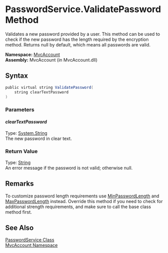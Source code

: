 PasswordService.ValidatePassword Method
=======================================
Validates a new password provided by a user. This method can be used to check if the new password has the length required by the encryption method. Returns null by default, which means all passwords are valid.

**Namespace:** [MvcAccount][1]  
**Assembly:** MvcAccount (in MvcAccount.dll)

Syntax
------

```csharp
public virtual string ValidatePassword(
	string clearTextPassword
)
```

### Parameters

#### *clearTextPassword*
Type: [System.String][2]  
The new password in clear text.

### Return Value
Type: [String][2]  
An error message if the password is not valid; otherwise null.

Remarks
-------
 To customize password length requirements use [MinPasswordLength][3] and [MaxPasswordLength][4] instead. Override this method if you need to check for additional strength requirements, and make sure to call the base class method first. 

See Also
--------
[PasswordService Class][5]  
[MvcAccount Namespace][1]  

[1]: ../README.md
[2]: http://msdn.microsoft.com/en-us/library/s1wwdcbf
[3]: ../AccountConfiguration/MinPasswordLength.md
[4]: ../AccountConfiguration/MaxPasswordLength.md
[5]: README.md